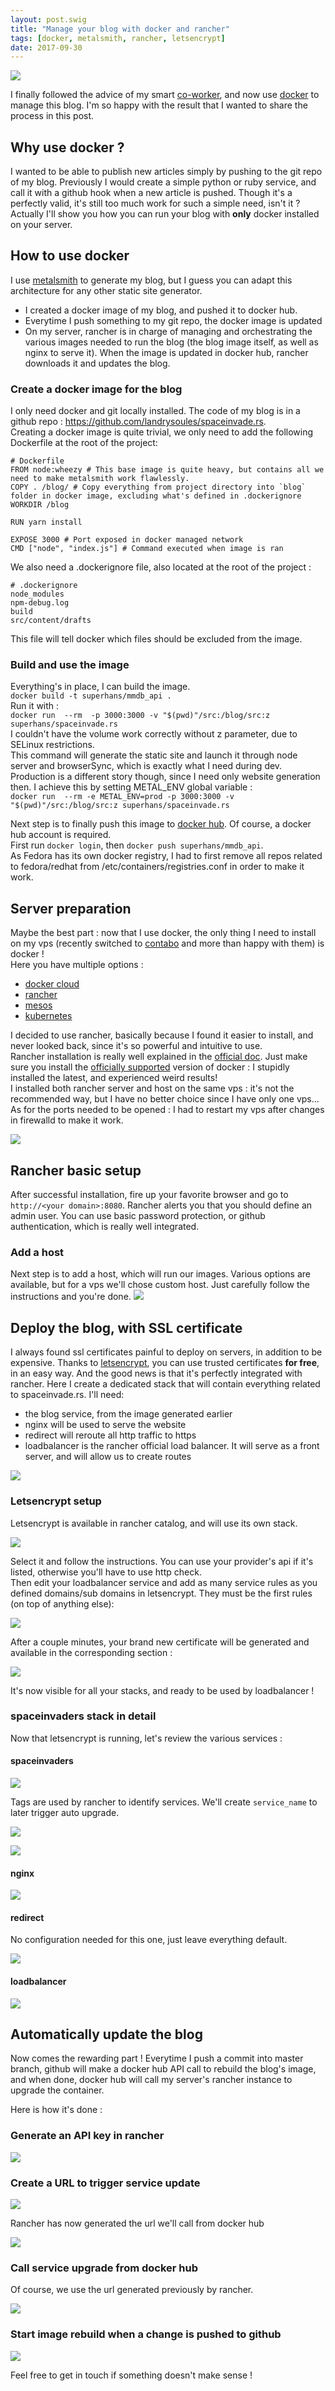 ```yaml
---
layout: post.swig
title: "Manage your blog with docker and rancher"
tags: [docker, metalsmith, rancher, letsencrypt]
date: 2017-09-30
---
```


<img src="/images/201710/docker.png" class="img-responsive">

I finally followed the advice of my smart [co-worker](http://blog.zedroot.org/), and now use [docker](https://www.docker.com) to manage this blog. I'm so happy with the result that I wanted to share the process in this post.

## Why use docker ?
I wanted to be able to publish new articles simply by pushing to the git repo of my blog. Previously I would create a simple python or ruby service, and call it with a github hook when a new article is pushed. Though it's a perfectly valid, it's still too much work for such a simple need, isn't it ?  
Actually I'll show you how you can run your blog with **only** docker installed on your server.

## How to use docker
I use [metalsmith](http://www.metalsmith.io/) to generate my blog, but I guess you can adapt this architecture for any other static site generator.  
- I created a docker image of my blog, and pushed it to docker hub.  
- Everytime I push something to my git repo, the docker image is updated
- On my server, rancher is in charge of managing and orchestrating the various images needed to run the blog (the blog image itself, as well as nginx to serve it). When the image is updated in docker hub, rancher downloads it and updates the blog.

### Create a docker image for the blog
I only need docker and git locally installed. The code of my blog is in a github repo : https://github.com/landrysoules/spaceinvade.rs.  
Creating a docker image is quite trivial, we only need to add the following Dockerfile at the root of the project:

~~~ docker
# Dockerfile
FROM node:wheezy # This base image is quite heavy, but contains all we need to make metalsmith work flawlessly.
COPY . /blog/ # Copy everything from project directory into `blog` folder in docker image, excluding what's defined in .dockerignore
WORKDIR /blog

RUN yarn install

EXPOSE 3000 # Port exposed in docker managed network
CMD ["node", "index.js"] # Command executed when image is ran
~~~

We also need a .dockerignore file, also located at the root of the project :

~~~ docker
# .dockerignore
node_modules
npm-debug.log
build
src/content/drafts
~~~
This file will tell docker which files should be excluded from the image.

### Build and use the image
Everything's in place, I can build the image.  
```docker build -t superhans/mmdb_api .```  
Run it with :  
```docker run  --rm  -p 3000:3000 -v "$(pwd)"/src:/blog/src:z superhans/spaceinvade.rs```  
I couldn't have the volume work correctly without z parameter, due to SELinux restrictions.  
This command will generate the static site and launch it through node server and browserSync, which is exactly what I need during dev. Production is a different story though, since I need only website generation then. I achieve this by setting METAL_ENV global variable :  
```docker run  --rm -e METAL_ENV=prod -p 3000:3000 -v "$(pwd)"/src:/blog/src:z superhans/spaceinvade.rs```

Next step is to finally push this image to [docker hub](https://hub.docker.com/). Of course, a docker hub account is required.  
First run ```docker login```, then ```docker push superhans/mmdb_api```.  
As Fedora has its own docker registry, I had to first remove all repos related to fedora/redhat from /etc/containers/registries.conf in order to make it work.

## Server preparation
Maybe the best part : now that I use docker, the only thing I need to install on my vps (recently switched to [contabo](https://contabo.com/) and more than happy with them) is docker !  
Here you have multiple options :
- [docker cloud](https://cloud.docker.com)
- [rancher](https://rancher.com)
- [mesos](https://mesos.apache.org/)
- [kubernetes](https://kubernetes.io/)

I decided to use rancher, basically because I found it easier to install, and never looked back, since it's so powerful and intuitive to use.  
Rancher installation is really well explained in the [official doc](https://rancher.com/docs/rancher/v1.6/en/installing-rancher/installing-server/). Just make sure you install the [officially supported](https://rancher.com/docs/rancher/v1.6/en/hosts/#supported-docker-versions) version of docker : I stupidly installed the latest, and experienced weird results!  
I installed both rancher server and host on the same vps : it's not the recommended way, but I have no better choice since I have only one vps...  
As for the ports needed to be opened : I had to restart my vps after changes in firewalld to make it work.

<img src="/images/201710/rancher.png" class="img-responsive">

## Rancher basic setup
After successful installation, fire up your favorite browser and go to ```http://<your domain>:8080```. Rancher alerts you that you should define an admin user. You can use basic password protection, or github authentication, which is really well integrated.

### Add a host
Next step is to add a host, which will run our images. Various options are available, but for a vps we'll chose custom host. Just carefully follow the instructions and you're done.
<a href="/images/201710/host.png" data-lightbox="host" ><img src="/images/201710/host.png" class="img-responsive"></a>

## Deploy the blog, with SSL certificate
I always found ssl certificates painful to deploy on servers, in addition to be expensive. Thanks to [letsencrypt](https://letsencrypt.org/), you can use trusted certificates **for free**, in an easy way. And the good news is that it's perfectly integrated with rancher.
Here I create a dedicated stack that will contain everything related to spaceinvade.rs. I'll need:
- the blog service, from the image generated earlier
- nginx will be used to serve the website
- redirect will reroute all http traffic to https
- loadbalancer is the rancher official load balancer. It will serve as a front server, and will allow us to create routes  

<a href="/images/201710/spaceinvaders-stack.png" data-lightbox="spaceinvaders-stack"><img src="/images/201710/spaceinvaders-stack.png" class="img-responsive"></a>

### Letsencrypt setup
Letsencrypt is available in rancher catalog, and will use its own stack.

<a href="/images/201710/catalog.png" data-lightbox="catalog" ><img src="/images/201710/catalog.png" class="img-responsive"></a>

Select it and follow the instructions. You can use your provider's api if it's listed, otherwise you'll have to use http check.  
Then edit your loadbalancer service and add as many service rules as you defined domains/sub domains in letsencrypt. They must be the first rules (on top of anything else):

<a href="/images/201710/loadbalancer-ssl.png" data-lightbox="loadbalancer-ssl"><img src="/images/201710/loadbalancer-ssl.png" class="img-responsive"></a>

After a couple minutes, your brand new certificate will be generated and available in the corresponding section :

<a href="/images/201710/certificates.png" data-lightbox="certificates" ><img src="/images/201710/certificates.png" class="img-responsive"></a>

It's now visible for all your stacks, and ready to be used by loadbalancer !

### spaceinvaders stack in detail
Now that letsencrypt is running, let's review the various services :

#### spaceinvaders

<a href="/images/201710/spaceinvaders-1.png" data-lightbox="spaceinvaders-1" ><img src="/images/201710/spaceinvaders-1.png" class="img-responsive"></a>

Tags are used by rancher to identify services. We'll create ```service_name``` to later trigger auto upgrade.  

<a href="/images/201710/spaceinvaders-1b.png" data-lightbox="spaceinvaders-1b" ><img src="/images/201710/spaceinvaders-1b.png" class="img-responsive"></a>

<a href="/images/201710/spaceinvaders-2.png" data-lightbox="spaceinvaders-2"><img src="/images/201710/spaceinvaders-2.png" class="img-responsive"></a>


#### nginx

<a href="/images/201710/nginx.png" data-lightbox="nginx"><img src="/images/201710/nginx.png" class="img-responsive"></a>


#### redirect

No configuration needed for this one, just leave everything default.

<a href="/images/201710/redirect.png" data-lightbox="redirect"><img src="/images/201710/redirect.png" class="img-responsive"></a>


#### loadbalancer

<a href="/images/201710/loadbalancer.png" data-lightbox="loadbalancer"><img src="/images/201710/loadbalancer.png" class="img-responsive"></a>

## Automatically update the blog

Now comes the rewarding part ! Everytime I push a commit into master branch, github will make a docker hub API call to rebuild the blog's image, and when done, docker hub will call my server's rancher instance to upgrade the container.

Here is how it's done :

### Generate an API key in rancher

<a href="/images/201710/apikey.png" data-lightbox="apikey"><img src="/images/201710/apikey.png" class="img-responsive"></a>

### Create a URL to trigger service update

<a href="/images/201710/rancherhook.png" data-lightbox="rancherhook"><img src="/images/201710/rancherhook.png" class="img-responsive"></a>

Rancher has now generated the url we'll call from docker hub

<a href="/images/201710/rancherurl.png" data-lightbox="rancherurl"><img src="/images/201710/rancherurl.png" class="img-responsive"></a>

### Call service upgrade from docker hub

Of course, we use the url generated previously by rancher.

<a href="/images/201710/hub1.png" data-lightbox="hub1"><img src="/images/201710/hub1.png" class="img-responsive"></a>

### Start image rebuild when a change is pushed to github

<a href="/images/201710/hub2.png" data-lightbox="hub2"><img src="/images/201710/hub2.png" class="img-responsive"></a>

Feel free to get in touch if something doesn't make sense !
